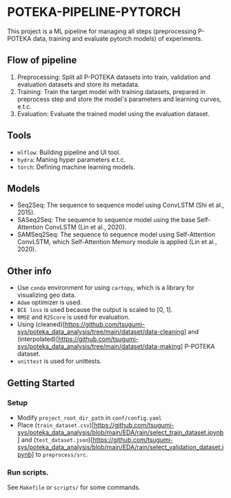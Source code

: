 # POTEKA-PIPELINE-PYTORCH

This project is a ML pipeline for managing all steps (preprocessing P-POTEKA
data, training and evaluate pytorch models) of experiments.

## Flow of pipeline

1. Preprocessing: Split all P-POTEKA datasets into train, validation and
   evaluation datasets and store its metadata.
2. Training: Train the target model with training datasets, prepared in
   preprocess step and store the model's parameters and learning curves, e.t.c.
3. Evaluation: Evaluate the trained model using the evaluation dataset.

## Tools

- `mlflow`: Building pipeline and UI tool.
- `hydra`: Maning hyper parameters e.t.c.
- `torch`: Defining machine learning models.

## Models

- Seq2Seq: The sequence to sequence model using ConvLSTM (Shi et al., 2015).
- SASeq2Seq: The sequence to sequence model using the base Self-Attention
  ConvLSTM (Lin et al., 2020).
- SAMSeq2Seq: The sequence to sequence model using Self-Attention ConvLSTM,
  which Self-Attention Memory module is applied (Lin et al., 2020).

## Other info

- Use `conda` environment for using `cartopy`, which is a library for
  visualizing geo data.
- `Adam` optimizer is used.
- `BCE loss` is used because the output is scaled to [0, 1].
- `RMSE` and `R2Score` is used for evaluation.
- Using
  (cleaned)[https://github.com/tsugumi-sys/poteka_data_analysis/tree/main/dataset/data-cleaning]
  and
  (interpolated)[https://github.com/tsugumi-sys/poteka_data_analysis/tree/main/dataset/data-making]
  P-POTEKA dataset.
- `unittest` is used for unittests.

## Getting Started

### Setup

- Modify `project_root_dir_path` in `conf/config.yaml`
- Place
  (`train_dataset.csv`)[https://github.com/tsugumi-sys/poteka_data_analysis/blob/main/EDA/rain/select_train_dataset.ipynb]
  and
  (`test_dataset.json`)[https://github.com/tsugumi-sys/poteka_data_analysis/blob/main/EDA/rain/select_validation_dataset.ipynb]
  to `preprocess/src`.

### Run scripts.

See `Makefile` or `scripts/` for some commands.
